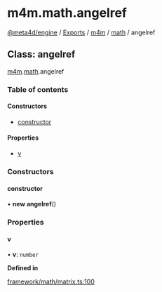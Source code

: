 # m4m.math.angelref

[@meta4d/engine](../) / [Exports](../modules/) / [m4m](../modules/m4m.md) / [math](../modules/m4m.math.md) / angelref

## Class: angelref

[m4m](../modules/m4m.md).[math](../modules/m4m.math.md).angelref

### Table of contents

#### Constructors

* [constructor](m4m.math.angelref.md#constructor)

#### Properties

* [v](m4m.math.angelref.md#v)

### Constructors

#### constructor

• **new angelref**()

### Properties

#### v

• **v**: `number`

**Defined in**

[framework/math/matrix.ts:100](https://github.com/meta4d-me/meta4d-engine/blob/cf6bfe6/src/framework/math/matrix.ts#L100)
